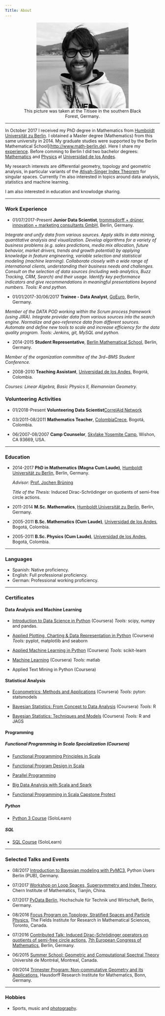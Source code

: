 ```yaml
---
Title: About
---
```


<center><figure>
	<img alt="MyImage" src="../images/foto.jpeg" align="middle" style="width: 300px;">
	<figcaption>This picture was taken at the Titisee in the southern Black Forest, Germany.</figcaption>
</figure></center>

---

In October 2017 I received my PhD degree in Mathematics from [Humboldt Universität zu Berlin](https://www.mathematik.hu-berlin.de/de/forschung/forschungsgebiete/geometrische-analysis-und-spektraltheorie). I obtained a Master degree (Mathematics) from this same university in 2014. My graduate studies were supported by the Berlin Mathematical School](http://www.math-berlin.de). Here I share my [experience](http://www.math-berlin.de/about-bms/life-at-bms/life-at-bms/juan-from-colombia). Before comming to Berlin I did two bachelor degrees: [Mathematics](https://matematicas.uniandes.edu.co) and [Physics](https://fisica.uniandes.edu.co) at [Universidad de los Andes](https://uniandes.edu.co). 

My research interests are differential geometry, topology and geometric analysis, in particular variants of the [Atiyah-Singer Index Theorem](https://en.wikipedia.org/wiki/Atiyah–Singer_index_theorem) for singular spaces. Currently I'm also interested in topics around data analysis, statistics and machine learning. 

I am also interested in education and knowlodge sharing.

---

### Work Experience

- 01/07/2017-Present  **Junior Data Scientist**, [trommsdorff + drüner, innovation + marketing consultants GmbH](https://www.td-berlin.com), Berlin, Germany.

*Integrate and unify data from various sources. Apply skills in data mining, quantitative analysis and visualization. Develop algorithms for a variety of business problems (e.g. sales predictions, media mix allocation, future behavior, market drivers, trends and growth potential) by applying knowledge in feature engineering, variable selection and statistical modeling (machine learning). Collaborate closely with a wide range of international clients, understanding their business needs and challenges. Consult on the selection of data sources (including web analytics, Buzz Tracking, CRM, Search) and their usage. Identify key performance indicators and give recommendations in meaningful presentations beyond numbers. Tools: R and python.*

- 01/01/2017-30/06/2017 **Trainee - Data Analyst**, [GoEuro](https://www.goeuro.com), Berlin, Germany.

*Member of the DATA POD working within the Scrum process framework (using JIRA). Integrate provider data from various sources into the search engine. Normalize and geo-reference data from different sources. Automate and define new tools to scale and increase efficiency for the data quality program. 
Tools: Jenkins, git, MySQL and python.*


- 2014-2015 **Student Representative**, [Berlin Mathematical School](http://www.math-berlin.de), Berlin, Germany. 

*Member of the organization committee of the 3rd−BMS Student Conference.*

- 2008-2010 **Teaching Assistant**, [Universidad de los Andes](https://uniandes.edu.co), Bogotá, Colombia. 

*Courses: Linear Algebra, Basic Physics II, Riemannian Geometry.*

### Volunteering Activities

- 01/2018-Present **Volunteering Data Scientist**[CorrelAid Network](https://correlaid.org/en/network)

- 03/2011-08/2011 **Mathematics Teacher**, [ColombiaCrece](http://www.colombiacrece.org/#educacion-solidaria), Bogotá, Colombia. 

- 06/2007-08/2007 **Camp Counselor**, [Skylake Yosemite Camp](http://www.skylake.com), Wishon, CA 93669, USA.

---

### Education

- 2014-2017 **PhD in Mathematics (Magna Cum Laude)**, [Humboldt Universität zu Berlin](https://www.mathematik.hu-berlin.de/de/forschung/forschungsgebiete/geometrische-analysis-und-spektraltheorie), Berlin, Germany.

	*Advisor:* [Prof. Jochen Brüning](https://www2.mathematik.hu-berlin.de/~bruening/)

	*Title of the Thesis:* Induced Dirac-Schrödinger on quotients of semi-free circle actions.

- 2011-2014 **M.Sc. Mathematics**, [Humboldt Universität zu Berlin](https://www.mathematik.hu-berlin.de/de/forschung/forschungsgebiete/geometrische-analysis-und-spektraltheorie), Berlin, Germany.

- 2005-2011 **B.Sc. Mathematics (Cum Laude)**, [Universidad de los Andes](https://matematicas.uniandes.edu.co), Bogotá, Colombia.

- 2005-2011 **B.Sc. Physics (Cum Laude)**, [Universidad de los Andes](https://matematicas.uniandes.edu.co), Bogotá, Colombia.

---

### Languages 

- Spanish: Native proficiency.
- English: Full professional proficiency.
- German: Professional working proficiency.

---

### Certificates

#### Data Analysis and Machine Learning

- [Introduction to Data Science in Python](https://www.coursera.org/account/accomplishments/certificate/DNRZYZ9YPVWZ) (Coursera)
*Tools:* scipy, numpy and pandas.

- [Applied Plotting, Charting & Data Representation in Python](https://www.coursera.org/account/accomplishments/certificate/9KXJ898KD9D6) (Coursera)
*Tools:* pyplot, matplotlib and seaborn

- [Applied Machine Learning in Python](https://www.coursera.org/account/accomplishments/certificate/HW68UVKPCS45) (Coursera)
*Tools:* scikit-learn
 
- [Machine Learning](https://www.coursera.org/account/accomplishments/certificate/R9HMKKTMYERD) (Coursera)
*Tools:* matlab

- Applied Text Mining in Python (Coursera)

#### Statistical Analysis

- [Econometrics: Methods and Applications](https://www.coursera.org/account/accomplishments/certificate/UE4YC74QZ3CA) (Coursera)
*Tools:* pyton: statsmodels

- [Bayesian Statistics: From Concept to Data Analysis](https://www.coursera.org/account/accomplishments/certificate/FXSZL5EGNFZS) (Coursera)
*Tools:* R 

- [Bayesian Statistics: Techniques and Models](https://www.coursera.org/account/accomplishments/records/LWE7E9V9CFED) (Coursera)
*Tools:* R and JAGS 


#### Programming

##### Functional Programming in Scala Specialization (Coursera)

- [Functional Programming Principles in Scala](https://www.coursera.org/account/accomplishments/certificate/D4RRBFQ69MT5)

- [Functional Program Design in Scala](https://www.coursera.org/account/accomplishments/certificate/QQJJTERTPDJX)

- [Parallel Programming](https://www.coursera.org/account/accomplishments/certificate/Y2AWNDPB4FSU)

- [Big Data Analysis with Scala and Spark](https://www.coursera.org/account/accomplishments/certificate/NF3NNPPDHJUM)

- [Functional Programming in Scala Capstone Protect](https://www.coursera.org/account/accomplishments/certificate/JUUDBW4YMH8V)

##### Python

- [Python 3 Course](https://www.sololearn.com/Certificate/1073-1102912/pdf/) (SoloLearn)

##### SQL

- [SQL Course](https://www.sololearn.com/Certificate/1060-1102912/pdf/) (SoloLearn)

--- 

### Selected Talks and Events

- 08/2017 [Introduction to Bayesian modeling with PyMC3](https://www.meetup.com/Python-Users-Berlin-PUB/events/237520865/), Python Users Berlin (PUB), Germany.

- 07/2017 [Workshop on Loop Spaces, Supersymmetry and Index Theory](http://www.math.nus.edu.sg/~mathanf/LSI/Loop%20space%20and%20supersymmetry.html), Chern Institute of Mathematics, Tianjin, China.

- 07/2017 [PyData Berlin](https://pydata.org/berlin2017/), Hochschule für Technik und Wirtschaft, Berlin, Germany.

- 08/2016 [Focus Program on Topology, Stratified Spaces and Particle Physics](http://www.fields.utoronto.ca/activities/16-17/stratifiedspaces), The Fields Institute for Research in Mathematical Sciences, Toronto, Canada.

- 07/2016 [Contributed Talk: Induced Dirac-Schrödinger operators on quotients of semi-free circle actions](http://www.7ecm.de/download/7ECM_Scientific\%20Programm.pdf), [7th European Congress of Mathematics](\href{http://www.7ecm.de/home.html), Berlin, Germany. 

- 06/2015 [Summer School: Geometric and Computational Spectral Theory](http://www.crm.umontreal.ca/sms/2015/index_e.php) Université de Montréal, Montreal, Canada.

- 09/2014 [Trimester Program: Non-commutative Geometry and its Applications](https://www.him.uni-bonn.de/programs/past-programs/past-trimester-programs/non-commutative-geometry-2014/description/), Hausdorff Research Institute for Mathematics, Bonn, Germany. 

---

### Hobbies

- Sports, music and [photography](https://www.flickr.com/photos/143384299@N04/). 

